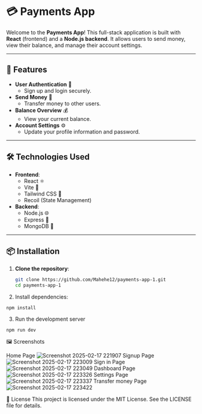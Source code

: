 # 💳 Payments App

Welcome to the **Payments App**! This full-stack application is built with **React** (frontend) and a **Node.js backend**. It allows users to send money, view their balance, and manage their account settings.

---

## 🚀 Features

- **User Authentication** 🔐
  - Sign up and login securely.
- **Send Money** 💸
  - Transfer money to other users.
- **Balance Overview** 💰
  - View your current balance.
- **Account Settings** ⚙️
  - Update your profile information and password.

---

## 🛠️ Technologies Used

- **Frontend**:
  - React ⚛️
  - Vite 🚀
  - Tailwind CSS 🎨
  - Recoil (State Management) 
- **Backend**:
  - Node.js 🌐
  - Express 🚂
  - MongoDB 🍃

---

## 📦 Installation

1. **Clone the repository**:
   ```bash
   git clone https://github.com/Mahehe12/payments-app-1.git
   cd payments-app-1
   ```
2. Install dependencies:
```
npm install
```
3. Run the development server
```
npm run dev
```
🖼️ Screenshots

Home Page
![Screenshot 2025-02-17 221907](https://github.com/user-attachments/assets/890bbd09-cfcb-43b1-868e-1f2cad94be51)
Signup Page
![Screenshot 2025-02-17 223009](https://github.com/user-attachments/assets/571211a7-fcf4-4ce5-96c1-a7399ca40976)
Sign in Page
![Screenshot 2025-02-17 223049](https://github.com/user-attachments/assets/b1c336dd-9b42-42f6-9dbf-3cb0da6dcbed)
Dashboard Page
![Screenshot 2025-02-17 223326](https://github.com/user-attachments/assets/1bbd7749-1f89-4ed1-a491-778e2413431b)
Settings Page
![Screenshot 2025-02-17 223337](https://github.com/user-attachments/assets/7c098453-316a-487c-8254-3bdc225c191c)
Transfer money Page
![Screenshot 2025-02-17 223422](https://github.com/user-attachments/assets/0d1e010c-2f16-4cce-ad4f-601f9da3d1e6)


📄 License
This project is licensed under the MIT License. See the LICENSE file for details.






